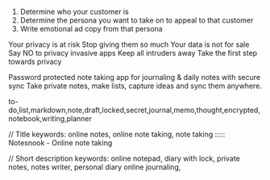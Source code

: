    1. Determine who your customer is
   2. Determine the persona you want to take on to appeal to that customer
   3. Write emotional ad copy from that persona

   
Your privacy is at risk
Stop giving them so much
Your data is not for sale
Say NO to privacy invasive apps
Keep all intruders away
Take the first step towards privacy

Password protected note taking app for journaling & daily notes with secure sync
Take private notes, make lists, capture ideas and sync them anywhere.

 to-do,list,markdown,note,draft,locked,secret,journal,memo,thought,encrypted,notebook,writing,planner

 // Title
 keywords:
 online notes,
 online note taking,
 note taking
 :::::
 Notesnook - Online note taking

// Short description
keywords: 
online notepad,
diary with lock,
private notes,
notes writer,
personal diary
online journaling,
